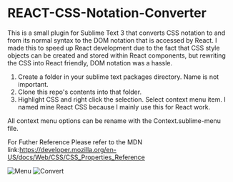 # REACT-CSS-Notation-Converter
This is a small plugin for Sublime Text 3 that converts CSS notation to and from its normal syntax to the DOM notation that is accessed by React. I made this to speed up React development due to the fact that CSS style objects can be created and stored within React components, but rewriting the CSS into React friendly, DOM notation was a hassle.

1. Create a folder in your sublime text packages directory. Name is not important.
2. Clone this repo's contents into that folder.
3. Highlight CSS and right click the selection. Select context menu item. I named mine React CSS because I mainly use this for React work. 

All context menu options can be rename with the Context.sublime-menu file.

For Futher Reference Please refer to the MDN link:https://developer.mozilla.org/en-US/docs/Web/CSS/CSS_Properties_Reference

![Menu](http://i.imgur.com/H6h1GKf.gif)
![Convert](http://i.imgur.com/VfiYZph.gif)
